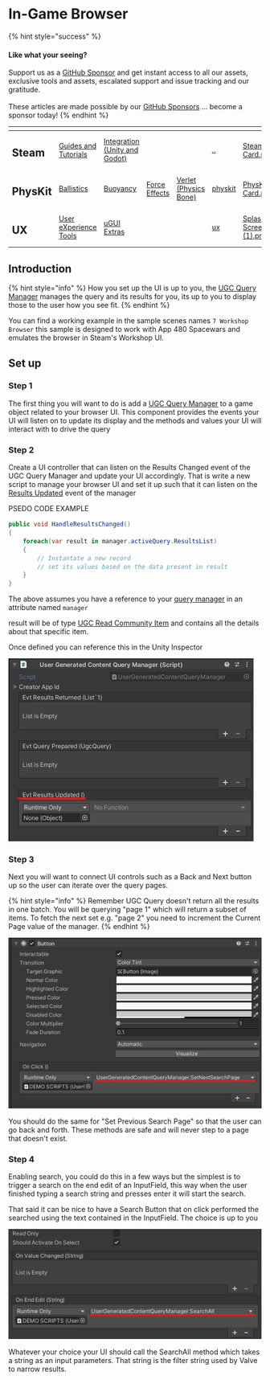 # In-Game Browser

{% hint style="success" %}
#### Like what your seeing?

Support us as a [GitHub Sponsor](../../../../become-a-sponsor/) and get instant access to all our assets, exclusive tools and assets, escalated support and issue tracking and our gratitude.\
\
These articles are made possible by our [GitHub Sponsors](../../../../become-a-sponsor/) ... become a sponsor today!
{% endhint %}

<table data-view="cards"><thead><tr><th></th><th></th><th></th><th></th><th></th><th data-hidden data-card-target data-type="content-ref"></th><th data-hidden data-card-cover data-type="files"></th></tr></thead><tbody><tr><td><h2>Steam</h2></td><td><a href="../../">Guides and Tutorials</a></td><td><a href="../../../../assets/steamworks/">Integration (Unity and Godot)</a></td><td></td><td></td><td><a href="../../">..</a></td><td><a href="../../../../.gitbook/assets/Steamworks Card.png">Steamworks Card.png</a></td></tr><tr><td><h2>PhysKit</h2></td><td><a href="../../../../assets/physkit/sample-scenes/fantasy-style-ballistic-simulation.md">Ballistics</a></td><td><a href="../../../../assets/physkit/sample-scenes/1-buoyancy-example.md">Buoyancy</a></td><td><a href="../../../../assets/physkit/sample-scenes/1-force-effect-fields.md">Force Effects</a></td><td><a href="../../../../assets/physkit/sample-scenes/2-verlet-spring-skinned-mesh.md">Verlet (Physics Bone)</a></td><td><a href="../../../../assets/physkit/">physkit</a></td><td><a href="../../../../.gitbook/assets/PhysKit Card.png">PhysKit Card.png</a></td></tr><tr><td><h2>UX</h2></td><td><a href="../../../../assets/ux/learning/core-concepts/">User eXperience Tools</a></td><td><a href="../../../../assets/ux/learning/ugui-extras/">uGUI Extras</a></td><td></td><td></td><td><a href="../../../../assets/ux/">ux</a></td><td><a href="../../../../.gitbook/assets/Splash Screen (1).png">Splash Screen (1).png</a></td></tr></tbody></table>

## &#x20;Introduction

{% hint style="info" %}
How you set up the UI is up to you, the [UGC Query Manager](../../../../assets/steamworks/unity/components/ugc-query-manager.md) manages the query and its results for you, its up to you to display those to the user how you see fit.
{% endhint %}

You can find a working example in the sample scenes names `7 Workshop Browser` this sample is designed to work with App 480 Spacewars and emulates the browser in Steam's Workshop UI.

## Set up

### Step 1

The first thing you will want to do is add a [UGC Query Manager](../../../../assets/steamworks/unity/components/ugc-query-manager.md) to a game object related to your browser UI. This component provides the events your UI will listen on to update its display and the methods and values your UI will interact with to drive the query

### Step 2

Create a UI controller that can listen on the Results Changed event of the UGC Query Manager and update your UI accordingly. That is write a new script to manage your browser UI and set it up such that it can listen on the [Results Updated](../../../../assets/steamworks/unity/components/ugc-query-manager.md#events) event of the manager

PSEDO CODE EXAMPLE

```csharp
public void HandleResultsChanged()
{
    foreach(var result in manager.activeQuery.ResultsList)
    {
        // Instantate a new record
        // set its values based on the data present in result
    }
}
```

The above assumes you have a reference to your [query manager](../../../../assets/steamworks/unity/components/ugc-query-manager.md) in an attribute named `manager`&#x20;

result will be of type [UGC Read Community Item](../../../../assets/steamworks/objects/ugc-community-item.md) and contains all the details about that specific item.

Once defined you can reference this in the Unity Inspector

![](<../../../../.gitbook/assets/image (173) (1).png>)

### Step 3

Next you will want to connect UI controls such as a Back and Next button up so the user can iterate over the query pages.

{% hint style="info" %}
Remember UGC Query doesn't return all the results in one batch. You will be querying "page 1" which will return a subset of items. To fetch the next set e.g. "page 2" you need to increment the Current Page value of the manager.
{% endhint %}

![](<../../../../.gitbook/assets/image (160) (1) (1) (1).png>)

You should do the same for "Set Previous Search Page" so that the user can go back and forth. These methods are safe and will never step to a page that doesn't exist.

### Step 4

Enabling search, you could do this in a few ways but the simplest is to trigger a search on the end edit of an InputField, this way when the user finished typing a search string and presses enter it will start the search.

That said it can be nice to have a Search Button that on click performed the searched using the text contained in the InputField. The choice is up to you

![](<../../../../.gitbook/assets/image (172) (1) (1) (1).png>)

Whatever your choice your UI should call the SearchAll method which takes a string as an input parameters. That string is the filter string used by Valve to narrow results.
